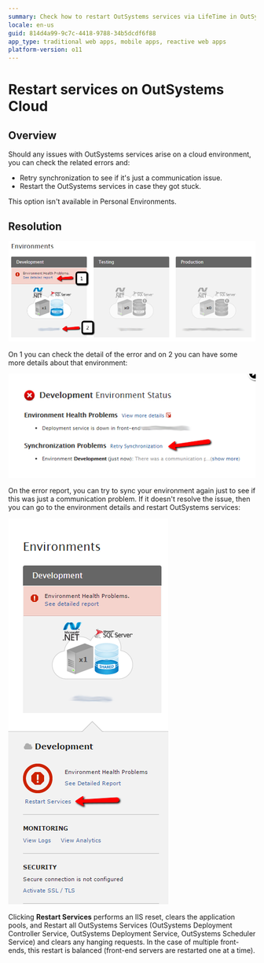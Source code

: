 ```yaml
---
summary: Check how to restart OutSystems services via LifeTime in OutSystems Cloud infrastructures.
locale: en-us
guid: 814d4a99-9c7c-4418-9788-34b5dcdf6f88
app_type: traditional web apps, mobile apps, reactive web apps
platform-version: o11
---
```


# Restart services on OutSystems Cloud


## Overview 

Should any issues with OutSystems services arise on a cloud environment, you can check the related errors and:

* Retry synchronization to see if it's just a communication issue.
* Restart the OutSystems services in case they got stuck.


This option isn't available in Personal Environments.


## Resolution 

![Environment health](images/restart-cloud-health-lt.png)

On 1 you can check the detail of the error and on 2 you can have some more details about that environment:

![Environment health detail](images/restart-cloud-status-lt.png)

On the error report, you can try to sync your environment again just to see if this was just a communication problem. If it doesn't resolve the issue, then you can go to the environment details and restart OutSystems services:


![Restart services of an environment](images/restart-cloud-lt.png)

<div class="info" markdown="1">

Clicking **Restart Services** performs an IIS reset, clears the application pools, and Restart all OutSystems Services (OutSystems Deployment Controller Service, OutSystems Deployment Service, OutSystems Scheduler Service) and clears any hanging requests. In the case of multiple front-ends, this restart is balanced (front-end servers are restarted one at a time). 

</div>
